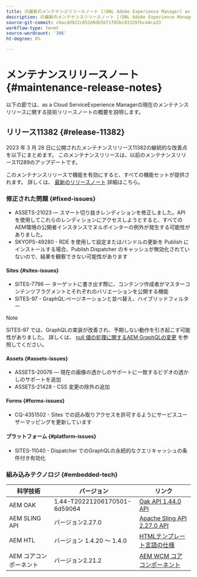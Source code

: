 ```yaml
---
title: の最新のメンテナンスリリースノート [!DNL Adobe Experience Manager] as a Cloud Service。
description: の最新のメンテナンスリリースノート [!DNL Adobe Experience Manager] as a Cloud Service。
source-git-commit: c6acdd922c052d0db5bf1f05bc03329fbc44ca33
workflow-type: tm+mt
source-wordcount: '306'
ht-degree: 8%

---
```



# メンテナンスリリースノート {#maintenance-release-notes}

以下の節では、as a Cloud ServiceExperience Managerの現在のメンテナンスリリースに関する技術リリースノートの概要を説明します。

## リリース11382 {#release-11382}

2023 年 3 月 28 日に公開されたメンテナンスリリース11382の継続的な改善点を以下にまとめます。 このメンテナンスリリースは、以前のメンテナンスリリース11289のアップデートです。

このメンテナンスリリースで機能を有効にすると、すべての機能セットが提供されます。 詳しくは、 [最新のリリースノート](/help/release-notes/release-notes-cloud/release-notes-current.md) 詳細はこちら。

### 修正された問題 {#fixed-issues}

- ASSETS-21023 — スマート切り抜きレンディションを修正しました。API を使用してこれらのレンディションにアクセスしようとすると、すべてのAEM環境の公開者インスタンスでヌルポインターの例外が発生する可能性がありました。
- SKYOPS-49280 - RDE を使用して設定またはバンドルの更新を Publish にインストールする場合、Publish Dispatcher のキャッシュが無効化されていないので、結果を観察できない可能性があります

#### Sites {#sites-issues}

- SITES-7796 — ターゲットに書き出す際に、コンテンツ作成者がマスターコンテンツフラグメントとそれぞれのバリエーションを公開する機能
- SITES-97 - GraphQL:ページネーションと並べ替え、ハイブリッドフィルター

>[!NOTE]
>
> SITES-97 では、GraphQLの実装が改善され、予期しない動作を引き起こす可能性がありました。 詳しくは、 [null 値の処理に関するAEM GraphQLの変更](https://experienceleague.adobe.com/docs/experience-cloud-kcs/kbarticles/KA-21792.html?lang=ja) を参照してください。

#### Assets {#assets-issues}

- ASSETS-20076 — 現在の画像の透かしのサポートに一致するビデオの透かしのサポートを追加
- ASSETS-21428 - CSS 変更の除外の追加

#### Forms {#forms-issues}

- CQ-4351502 - Sites での読み取りアクセスを許可するようにサービスユーザーマッピングを更新しています

#### プラットフォーム {#platform-issues}

- SITES-11040 - Dispatcher でのGraphQLの永続的なクエリキャッシュの条件付き有効化

### 組み込みテクノロジ {#embedded-tech}

| 科学技術 | バージョン | リンク |
|---|---|---|
| AEM OAK | 1.44-T20221206170501-6d59064 | [Oak API 1.44.0 API](https://www.javadoc.io/doc/org.apache.jackrabbit/oak-api/1.44.0/index.html) |
| AEM SLING API | バージョン2.27.0 | [Apache Sling API 2.27.0 API](https://www.javadoc.io/doc/org.apache.sling/org.apache.sling.api/latest/index.html) |
| AEM HTL | バージョン 1.4.20 ～ 1.4.0 | [HTMLテンプレート言語の仕様](https://github.com/adobe/htl-spec) |
| AEM コアコンポーネント | バージョン2.21.2 | [AEM WCM コアコンポーネント](https://github.com/adobe/aem-core-wcm-components) |
